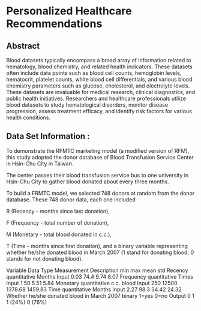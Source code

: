 # Personalized Healthcare Recommendations

## Abstract
Blood datasets typically encompass a broad array of information related to hematology, blood chemistry, and related
health indicators. These datasets often include data points such as blood cell counts, hemoglobin levels, hematocrit,
platelet counts, white blood cell differentials, and various blood chemistry parameters such as glucose, cholesterol,
and electrolyte levels.
These datasets are invaluable for medical research, clinical diagnostics, and public health initiatives. Researchers
and healthcare professionals utilize blood datasets to study hematological disorders, monitor disease progression,
assess treatment efficacy, and identify risk factors for various health conditions.

## Data Set Information :
To demonstrate the RFMTC marketing model (a modified version of RFM), this study adopted the donor database of Blood Transfusion Service Center in Hsin-Chu City in Taiwan. 

The center passes their blood transfusion service bus to one university in Hsin-Chu City to gather blood donated about every three months. 

To build a FRMTC model, we selected 748 donors at random from the donor database. These 748 donor data, each one included 

R (Recency - months since last donation), 

F (Frequency - total number of donation), 

M (Monetary - total blood donated in c.c.), 

T (Time - months since first donation), and a binary variable representing whether he/she donated blood in March 2007 (1 stand for donating blood; 0 stands for not donating blood).

Variable Data Type Measurement Description min max mean std
Recency quantitative Months Input 0.03 74.4 9.74 8.07 Frequency quantitative Times Input 1 50 5.51 5.84
Monetary quantitative c.c. blood Input 250 12500 1378.68 1459.83
Time quantitative Months Input 2.27 98.3 34.42 24.32
Whether he/she donated blood in March 2007 binary 1=yes 0=no Output 0 1 1 (24%) 0 (76%)
